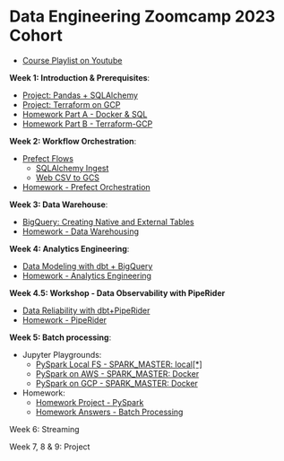 # Data Engineering Zoomcamp 2023 Cohort

- [Course Playlist on Youtube](https://www.youtube.com/playlist?list=PL3MmuxUbc_hJed7dXYoJw8DoCuVHhGEQb)


**Week 1: Introduction & Prerequisites**:
- [Project: Pandas + SQLAlchemy](https://github.com/iobruno/data-engineering-zoomcamp/tree/master/week_1_basics_n_setup/python_pandas/)
- [Project: Terraform on GCP](https://github.com/iobruno/data-engineering-zoomcamp/tree/master/week_1_basics_n_setup/terraform-gcp/)
- [Homework Part A - Docker & SQL](https://github.com/iobruno/data-engineering-zoomcamp/blob/master/homework/week_1a.md)
- [Homework Part B - Terraform-GCP](https://github.com/iobruno/data-engineering-zoomcamp/blob/master/homework/week_1b.md)


**Week 2: Workflow Orchestration**:
- [Prefect Flows](https://github.com/iobruno/data-engineering-zoomcamp/tree/master/week_2_workflow_orchestration/prefect)
  - [SQLAlchemy Ingest](https://github.com/iobruno/data-engineering-zoomcamp/tree/master/week_2_workflow_orchestration/prefect/flows/sqlalchemy_ingest.py)
  - [Web CSV to GCS](https://github.com/iobruno/data-engineering-zoomcamp/tree/master/week_2_workflow_orchestration/prefect/flows/web_csv_to_gcs.py)
- [Homework - Prefect Orchestration](https://github.com/iobruno/data-engineering-zoomcamp/blob/master/homework/week_2.md)


**Week 3: Data Warehouse**:
- [BigQuery: Creating Native and External Tables](https://github.com/iobruno/data-engineering-zoomcamp/tree/master/week_3_data_warehouse/sql)
- [Homework - Data Warehousing](https://github.com/iobruno/data-engineering-zoomcamp/blob/master/homework/week_3.md)


**Week 4: Analytics Engineering**:
- [Data Modeling with dbt + BigQuery](https://github.com/iobruno/data-engineering-zoomcamp/tree/master/week_4_analytics_engineering/ny_taxi_bigquery)
- [Homework - Analytics Engineering](https://github.com/iobruno/data-engineering-zoomcamp/blob/master/homework/week_4.md)


**Week 4.5: Workshop - Data Observability with PipeRider**
- [Data Reliability with dbt+PipeRider](https://github.com/iobruno/data-engineering-zoomcamp/tree/master/week_4_analytics_engineering/piperider_duckdb)
- [Homework - PipeRider](https://github.com/iobruno/data-engineering-zoomcamp/blob/master/homework/workshop_piperider.md)


**Week 5: Batch processing**:
- Jupyter Playgrounds:
  - [PySpark Local FS - SPARK_MASTER: local[*]](https://github.com/iobruno/data-engineering-zoomcamp/blob/master/week_5_batch_processing/pyspark/notebooks/pyspark_localfs_local_master.ipynb)
  - [PySpark on AWS -  SPARK_MASTER: Docker](https://github.com/iobruno/data-engineering-zoomcamp/blob/master/week_5_batch_processing/pyspark/notebooks/pyspark_aws_docker_master.ipynb)
  - [PySpark on GCP -  SPARK_MASTER: Docker](https://github.com/iobruno/data-engineering-zoomcamp/blob/master/week_5_batch_processing/pyspark/notebooks/pyspark_gcs_docker_master.ipynb)
- Homework:
  - [Homework Project - PySpark](https://github.com/iobruno/data-engineering-zoomcamp/blob/master/week_5_batch_processing/pyspark/notebooks/pyspark_homework.ipynb)
  - [Homework Answers - Batch Processing](https://github.com/iobruno/data-engineering-zoomcamp/blob/master/homework/week_5.md)


Week 6: Streaming

Week 7, 8 & 9: Project

